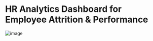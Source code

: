 # HR Analytics Dashboard for Employee Attrition & Performance

![image](https://github.com/user-attachments/assets/9935a199-4953-4142-a4f1-cafd577cd8a0)
